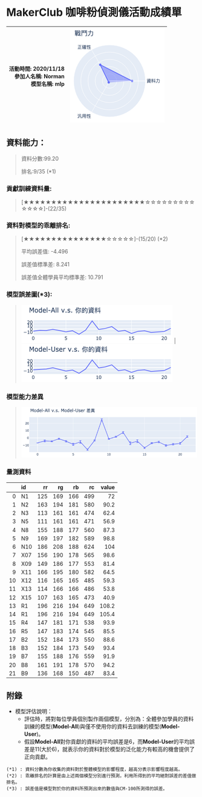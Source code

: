 # MakerClub 咖啡粉偵測儀活動成績單 
| 活動時間: 2020/11/18<br>參加人名稱: **Norman**<br>模型名稱: **mlp** | ![](000.png) |
|-----:|-------------:|
## 資料能力：
> 資料分數:99.20
>
> 排名:9/35 (*1)
### 貢獻訓練資料量:
> 	[★★★★★★★★★★★★★★★★★★★★★★☆☆☆☆☆☆☆☆☆☆☆☆☆]-(22/35)
### 資料對模型的乖離排名:
> 	[★★★★★★★★★★★★★★★☆☆☆☆☆]-(15/20) (*2)
>
> 	平均誤差值: -4.496
>
> 	誤差值標準差: 8.241
>
> 	誤差值全體學員平均標準差: 10.791
### 模型誤差圖(*3):
> ![001](001.png)	|![002](002.png)
### 模型能力差異
> ![003](003.png)
### 量測資料
|    | id   |   rr |   rg |   rb |   rc |   value |
|---:|:-----|-----:|-----:|-----:|-----:|--------:|
|  0 | N1   |  125 |  169 |  166 |  499 |    72   |
|  1 | N2   |  163 |  194 |  181 |  580 |    90.2 |
|  2 | N3   |  113 |  161 |  161 |  474 |    62.4 |
|  3 | N5   |  111 |  161 |  161 |  471 |    56.9 |
|  4 | N8   |  155 |  188 |  177 |  560 |    87.3 |
|  5 | N9   |  169 |  197 |  182 |  589 |    98.8 |
|  6 | N10  |  186 |  208 |  188 |  624 |   104   |
|  7 | X07  |  156 |  190 |  178 |  565 |    98.6 |
|  8 | X09  |  149 |  186 |  177 |  553 |    81.4 |
|  9 | X11  |  166 |  195 |  180 |  582 |    64.5 |
| 10 | X12  |  116 |  165 |  165 |  485 |    59.3 |
| 11 | X13  |  114 |  166 |  166 |  486 |    53.8 |
| 12 | X15  |  107 |  163 |  165 |  473 |    40.9 |
| 13 | R1   |  196 |  216 |  194 |  649 |   108.2 |
| 14 | R1   |  196 |  216 |  194 |  649 |   105.4 |
| 15 | R4   |  147 |  181 |  171 |  538 |    93.9 |
| 16 | R5   |  147 |  183 |  174 |  545 |    85.5 |
| 17 | B2   |  152 |  184 |  173 |  550 |    88.6 |
| 18 | B3   |  152 |  184 |  173 |  549 |    93.4 |
| 19 | B7   |  155 |  188 |  176 |  559 |    91.9 |
| 20 | B8   |  161 |  191 |  178 |  570 |    94.2 |
| 21 | B9   |  136 |  168 |  150 |  487 |    83.4 |
## 附錄
* 模型評估說明：
  - 評估時，將對每位學員個別製作兩個模型，分別為：全體參加學員的資料訓練的模型(**Model-All**)與僅不使用你的資料去訓練的模型(**Model-User**)。
  - 假設**Model-All**對你貢獻的資料的平均誤差是6，而**Model-User**的平均誤差是11(大於6)，就表示你的資料對於模型的泛化能力有較高的機會提供了正向貢獻。
```
(*1) : 資料分數為你收集的資料對於整體模型的影響程度，越高分表示影響程度越高。
(*2) : 乖離排名的計算是由上述兩個模型分別進行預測，利用所得到的平均絕對誤差的差值做排名。
(*3) : 誤差值是模型對於你的資料所預測出來的數值與CM-100所測得的誤差。
```
